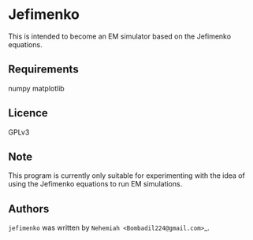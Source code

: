 Jefimenko
=========

This is intended to become an EM simulator based on the Jefimenko equations.

Requirements
-------
numpy
matplotlib

Licence
-------
GPLv3

Note
-------
This program is currently only suitable for experimenting with the idea of using the Jefimenko equations to run EM simulations.

Authors
-------

`jefimenko` was written by `Nehemiah <Bombadil224@gmail.com>`_.
